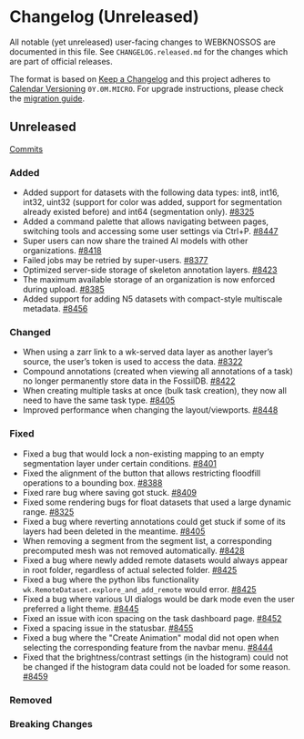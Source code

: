 # Changelog (Unreleased)

All notable (yet unreleased) user-facing changes to WEBKNOSSOS are documented in this file.
See `CHANGELOG.released.md` for the changes which are part of official releases.

The format is based on [Keep a Changelog](http://keepachangelog.com/en/1.0.0/)
and this project adheres to [Calendar Versioning](http://calver.org/) `0Y.0M.MICRO`.
For upgrade instructions, please check the [migration guide](MIGRATIONS.released.md).

## Unreleased
[Commits](https://github.com/scalableminds/webknossos/compare/25.02.1...HEAD)

### Added
- Added support for datasets with the following data types: int8, int16, int32, uint32 (support for color was added, support for segmentation already existed before) and int64 (segmentation only). [#8325](https://github.com/scalableminds/webknossos/pull/8325)
- Added a command palette that allows navigating between pages, switching tools and accessing some user settings via Ctrl+P. [#8447](https://github.com/scalableminds/webknossos/pull/8447/)
- Super users can now share the trained AI models with other organizations. [#8418](https://github.com/scalableminds/webknossos/pull/8418)
- Failed jobs may be retried by super-users. [#8377](https://github.com/scalableminds/webknossos/pull/8377)
- Optimized server-side storage of skeleton annotation layers. [#8423](https://github.com/scalableminds/webknossos/pull/8423)
- The maximum available storage of an organization is now enforced during upload. [#8385](https://github.com/scalableminds/webknossos/pull/8385)
- Added support for adding N5 datasets with compact-style multiscale metadata. [#8456](https://github.com/scalableminds/webknossos/pull/8456)

### Changed
- When using a zarr link to a wk-served data layer as another layer’s source, the user’s token is used to access the data. [#8322](https://github.com/scalableminds/webknossos/pull/8322/)
- Compound annotations (created when viewing all annotations of a task) no longer permanently store data in the FossilDB. [#8422](https://github.com/scalableminds/webknossos/pull/8422)
- When creating multiple tasks at once (bulk task creation), they now all need to have the same task type. [#8405](https://github.com/scalableminds/webknossos/pull/8405)
- Improved performance when changing the layout/viewports. [#8448](https://github.com/scalableminds/webknossos/pull/8448)

### Fixed
- Fixed a bug that would lock a non-existing mapping to an empty segmentation layer under certain conditions. [#8401](https://github.com/scalableminds/webknossos/pull/8401)
- Fixed the alignment of the button that allows restricting floodfill operations to a bounding box. [#8388](https://github.com/scalableminds/webknossos/pull/8388) 
- Fixed rare bug where saving got stuck. [#8409](https://github.com/scalableminds/webknossos/pull/8409)
- Fixed some rendering bugs for float datasets that used a large dynamic range. [#8325](https://github.com/scalableminds/webknossos/pull/8325)
- Fixed a bug where reverting annotations could get stuck if some of its layers had been deleted in the meantime. [#8405](https://github.com/scalableminds/webknossos/pull/8405)
- When removing a segment from the segment list, a corresponding precomputed mesh was not removed automatically. [#8428](https://github.com/scalableminds/webknossos/pull/8428)
- Fixed a bug where newly added remote datasets would always appear in root folder, regardless of actual selected folder. [#8425](https://github.com/scalableminds/webknossos/pull/8425)
- Fixed a bug where the python libs functionality `wk.RemoteDataset.explore_and_add_remote` would error. [#8425](https://github.com/scalableminds/webknossos/pull/8425)
- Fixed a bug where various UI dialogs would be dark mode even the user preferred a light theme. [#8445](https://github.com/scalableminds/webknossos/pull/8445)
- Fixed an issue with icon spacing on the task dashboard page. [#8452](https://github.com/scalableminds/webknossos/pull/8452)
- Fixed a spacing issue in the statusbar. [#8455](https://github.com/scalableminds/webknossos/pull/8455)
- Fixed a bug where the "Create Animation" modal did not open when selecting the corresponding feature from the navbar menu. [#8444](https://github.com/scalableminds/webknossos/pull/8444)
- Fixed that the brightness/contrast settings (in the histogram) could not be changed if the histogram data could not be loaded for some reason. [#8459](https://github.com/scalableminds/webknossos/pull/8459)

### Removed

### Breaking Changes
